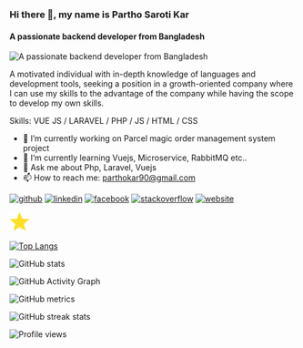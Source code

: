 ### Hi there 👋, my name is Partho Saroti Kar
#### A passionate backend developer from Bangladesh
![A passionate backend developer from Bangladesh](https://avatars.githubusercontent.com/u/22549869?v=4)

A motivated individual with in-depth knowledge of languages and development tools, seeking a position in a
growth-oriented company where I can use my skills to the advantage of the company while having the scope to
develop my own skills.

Skills: VUE JS / LARAVEL / PHP / JS / HTML / CSS

- 🔭 I’m currently working on Parcel magic order management system project 
- 🌱 I’m currently learning Vuejs, Microservice, RabbitMQ etc.. 
- 💬 Ask me about Php, Laravel, Vuejs 
- 📫 How to reach me: parthokar90@gmail.com 


[<img src='https://cdn.jsdelivr.net/npm/simple-icons@3.0.1/icons/github.svg' alt='github' height='40'>](https://github.com/parthokar90)  [<img src='https://cdn.jsdelivr.net/npm/simple-icons@3.0.1/icons/linkedin.svg' alt='linkedin' height='40'>](https://www.linkedin.com/in/partho-kar-0700b0b2/)  [<img src='https://cdn.jsdelivr.net/npm/simple-icons@3.0.1/icons/facebook.svg' alt='facebook' height='40'>](https://www.facebook.com/prthokar)  [<img src='https://cdn.jsdelivr.net/npm/simple-icons@3.0.1/icons/stackoverflow.svg' alt='stackoverflow' height='40'>](https://stackoverflow.com/users/6368448)  [<img src='https://cdn.jsdelivr.net/npm/simple-icons@3.0.1/icons/icloud.svg' alt='website' height='40'>](https://github.com/parthokar90)  

<a href='https://stars.github.com/'><img src='https://raw.githubusercontent.com/acervenky/animated-github-badges/master/assets/starbadge.gif' width='35' height='35'></a> 

[![Top Langs](https://github-readme-stats.vercel.app/api/top-langs/?username=parthokar90)](https://github.com/anuraghazra/github-readme-stats)

![GitHub stats](https://github-readme-stats.vercel.app/api?username=parthokar90&show_icons=true)  

![GitHub Activity Graph](https://activity-graph.herokuapp.com/graph?username=parthokar90)  

![GitHub metrics](https://metrics.lecoq.io/parthokar90)  

![GitHub streak stats](https://streak-stats.demolab.com/?user=parthokar90)  

![Profile views](https://gpvc.arturio.dev/parthokar90)  
